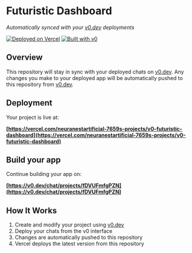 # Futuristic Dashboard

*Automatically synced with your [v0.dev](https://v0.dev) deployments*

[![Deployed on Vercel](https://img.shields.io/badge/Deployed%20on-Vercel-black?style=for-the-badge&logo=vercel)](https://vercel.com/neuranestartificial-7659s-projects/v0-futuristic-dashboard)
[![Built with v0](https://img.shields.io/badge/Built%20with-v0.dev-black?style=for-the-badge)](https://v0.dev/chat/projects/fDVUFmfgPZN)

## Overview

This repository will stay in sync with your deployed chats on [v0.dev](https://v0.dev).
Any changes you make to your deployed app will be automatically pushed to this repository from [v0.dev](https://v0.dev).

## Deployment

Your project is live at:

**[https://vercel.com/neuranestartificial-7659s-projects/v0-futuristic-dashboard](https://vercel.com/neuranestartificial-7659s-projects/v0-futuristic-dashboard)**

## Build your app

Continue building your app on:

**[https://v0.dev/chat/projects/fDVUFmfgPZN](https://v0.dev/chat/projects/fDVUFmfgPZN)**

## How It Works

1. Create and modify your project using [v0.dev](https://v0.dev)
2. Deploy your chats from the v0 interface
3. Changes are automatically pushed to this repository
4. Vercel deploys the latest version from this repository